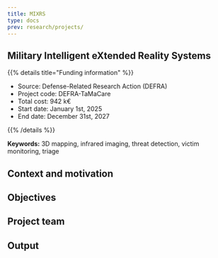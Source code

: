 ```yaml
---
title: MIXRS
type: docs
prev: research/projects/
---
```


## Military Intelligent eXtended Reality Systems

{{% details title="Funding information" %}}

- Source: Defense-Related Research Action (DEFRA)
- Project code: DEFRA-TaMaCare
- Total cost: 942 k€
- Start date: January 1st, 2025
- End date: December 31st, 2027

{{% /details %}}

**Keywords:** 3D mapping, infrared imaging, threat detection, victim monitoring, triage

## Context and motivation

## Objectives

## Project team

## Output 
